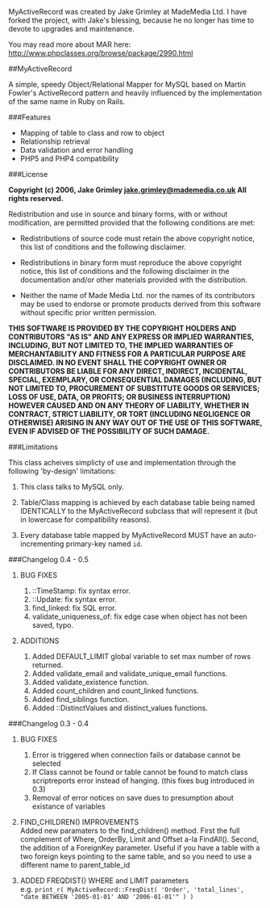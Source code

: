 MyActiveRecord was created by Jake Grimley at MadeMedia Ltd. I have forked the project, with Jake's blessing, because he no longer has time to devote to upgrades and maintenance.

You may read more about MAR here: <http://www.phpclasses.org/browse/package/2990.html>

##MyActiveRecord

A simple, speedy Object/Relational Mapper for MySQL based on Martin 
Fowler's ActiveRecord pattern and heavily influenced by the implementation 
of the same name in Ruby on Rails.

###Features

* Mapping of table to class and row to object
* Relationship retrieval
* Data validation and error handling
* PHP5 and PHP4 compatibility

###License

**Copyright (c) 2006, Jake Grimley  <jake.grimley@mademedia.co.uk>
All rights reserved.**

Redistribution and use in source and binary forms, with or without 
modification, are permitted provided that the following conditions are met:

* Redistributions of source code must retain the above copyright notice, 
this list of conditions and the following disclaimer.

* Redistributions in binary form must reproduce the above copyright 
notice, this list of conditions and the following disclaimer in the 
documentation and/or other materials provided with the distribution.

* Neither the name of Made Media Ltd. nor the names of its contributors 
may be used to endorse or promote products derived from this 
software without specific prior written permission.

**THIS SOFTWARE IS PROVIDED BY THE COPYRIGHT HOLDERS AND CONTRIBUTORS "AS 
IS" AND ANY EXPRESS OR IMPLIED WARRANTIES, INCLUDING, BUT NOT LIMITED TO, 
THE IMPLIED WARRANTIES OF MERCHANTABILITY AND FITNESS FOR A PARTICULAR 
PURPOSE ARE DISCLAIMED. IN NO EVENT SHALL THE COPYRIGHT OWNER OR 
CONTRIBUTORS BE LIABLE FOR ANY DIRECT, INDIRECT, INCIDENTAL, SPECIAL, 
EXEMPLARY, OR CONSEQUENTIAL DAMAGES (INCLUDING, BUT NOT LIMITED TO, 
PROCUREMENT OF SUBSTITUTE GOODS OR SERVICES; LOSS OF USE, DATA, OR 
PROFITS; OR BUSINESS INTERRUPTION) HOWEVER CAUSED AND ON ANY THEORY OF 
LIABILITY, WHETHER IN CONTRACT, STRICT LIABILITY, OR TORT (INCLUDING 
NEGLIGENCE OR OTHERWISE) ARISING IN ANY WAY OUT OF THE USE OF THIS 
SOFTWARE, EVEN IF ADVISED OF THE POSSIBILITY OF SUCH DAMAGE.**

###Limitations

This class acheives simplicty of use and implementation through the following 'by-design' limitations:

1. This class talks to MySQL only.

2. Table/Class mapping is achieved by each database table being named IDENTICALLY to the MyActiveRecord subclass that will represent it (but in lowercase for compatibility reasons).

3. Every database table mapped by MyActiveRecord MUST have an auto-incrementing primary-key named `id`.

###Changelog 0.4 - 0.5

1. BUG FIXES

    1. ::TimeStamp: fix syntax error.
    2. ::Update: fix syntax error.
    3. find_linked: fix SQL error.
    4. validate_uniqueness_of: fix edge case when object has not been saved, typo.

2. ADDITIONS
    1. Added DEFAULT_LIMIT global variable to set max number of rows returned.
    2. Added validate_email and validate_unique_email functions.
    3. Added validate_existence function.
    4. Added count_children and count_linked functions.
    5. Added find_siblings function.
    6. Added ::DistinctValues and distinct_values functions.

###Changelog 0.3 - 0.4

1. BUG FIXES
    1. Error is triggered when connection fails or database cannot be selected
    2. If Class cannot be found or table cannot be found to match class scriptreports error instead of hanging. (this fixes bug introduced in 0.3)
    3. Removal of error notices on save dues to presumption about existance of variables

2. FIND_CHILDREN() IMPROVEMENTS  
Added new paramaters to the find_children() method. First the full 
complement of Where, OrderBy, Limit and Offset a-la FindAll(). Second, the 
addition of a ForeignKey parameter. Useful if you have a table with a
two foreign keys pointing to the same table, and so you need to use a 
different name to parent_table_id

3. ADDED FREQDIST() WHERE and LIMIT parameters  
e.g. `print_r( MyActiveRecord::FreqDist( 'Order', 'total_lines', "date BETWEEN '2005-01-01' AND '2006-01-01'" ) )`
